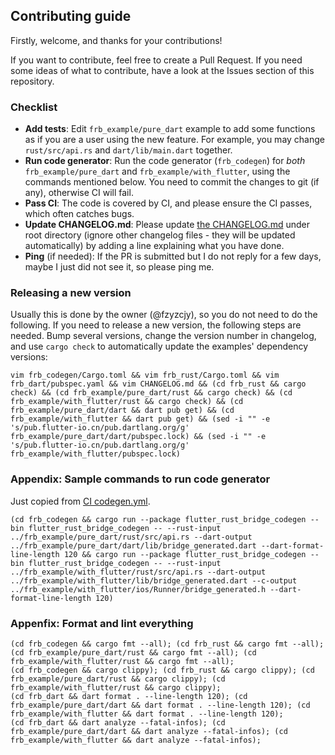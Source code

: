 ## Contributing guide

Firstly, welcome, and thanks for your contributions!

If you want to contribute, feel free to create a Pull Request. If you need some ideas of what to contribute, have a look at the Issues section of this repository.

### Checklist

* **Add tests**: Edit `frb_example/pure_dart` example to add some functions as if you are a user using the new feature. For example, you may change `rust/src/api.rs` and `dart/lib/main.dart` together.
* **Run code generator**: Run the code generator (`frb_codegen`) for *both* `frb_example/pure_dart` and `frb_example/with_flutter`, using the commands mentioned below. You need to commit the changes to git (if any), otherwise CI will fail.
* **Pass CI**: The code is covered by CI, and please ensure the CI passes, which often catches bugs. 
* **Update CHANGELOG.md**: Please update [the CHANGELOG.md](https://github.com/fzyzcjy/flutter_rust_bridge/blob/master/CHANGELOG.md) under root directory (ignore other changelog files - they will be updated automatically) by adding a line explaining what you have done.
* **Ping** (if needed): If the PR is submitted but I do not reply for a few days, maybe I just did not see it, so please ping me.

### Releasing a new version

Usually this is done by the owner (@fzyzcjy), so you do not need to do the following. If you need to release a new version, the following steps are needed. Bump several versions, change the version number in changelog, and use `cargo check` to automatically update the examples' dependency versions:

```
vim frb_codegen/Cargo.toml && vim frb_rust/Cargo.toml && vim frb_dart/pubspec.yaml && vim CHANGELOG.md && (cd frb_rust && cargo check) && (cd frb_example/pure_dart/rust && cargo check) && (cd frb_example/with_flutter/rust && cargo check) && (cd frb_example/pure_dart/dart && dart pub get) && (cd frb_example/with_flutter && dart pub get) && (sed -i "" -e 's/pub.flutter-io.cn/pub.dartlang.org/g' frb_example/pure_dart/dart/pubspec.lock) && (sed -i "" -e 's/pub.flutter-io.cn/pub.dartlang.org/g' frb_example/with_flutter/pubspec.lock) 
```

### Appendix: Sample commands to run code generator

Just copied from [CI codegen.yml](https://github.com/fzyzcjy/flutter_rust_bridge/blob/master/.github/workflows/codegen.yml).

```
(cd frb_codegen && cargo run --package flutter_rust_bridge_codegen --bin flutter_rust_bridge_codegen -- --rust-input ../frb_example/pure_dart/rust/src/api.rs --dart-output ../frb_example/pure_dart/dart/lib/bridge_generated.dart --dart-format-line-length 120 && cargo run --package flutter_rust_bridge_codegen --bin flutter_rust_bridge_codegen -- --rust-input ../frb_example/with_flutter/rust/src/api.rs --dart-output ../frb_example/with_flutter/lib/bridge_generated.dart --c-output ../frb_example/with_flutter/ios/Runner/bridge_generated.h --dart-format-line-length 120)
```

### Appenfix: Format and lint everything

```
(cd frb_codegen && cargo fmt --all); (cd frb_rust && cargo fmt --all); (cd frb_example/pure_dart/rust && cargo fmt --all); (cd frb_example/with_flutter/rust && cargo fmt --all);
(cd frb_codegen && cargo clippy); (cd frb_rust && cargo clippy); (cd frb_example/pure_dart/rust && cargo clippy); (cd frb_example/with_flutter/rust && cargo clippy);                                                                                                                                          
(cd frb_dart && dart format . --line-length 120); (cd frb_example/pure_dart/dart && dart format . --line-length 120); (cd frb_example/with_flutter && dart format . --line-length 120);
(cd frb_dart && dart analyze --fatal-infos); (cd frb_example/pure_dart/dart && dart analyze --fatal-infos); (cd frb_example/with_flutter && dart analyze --fatal-infos);
```
